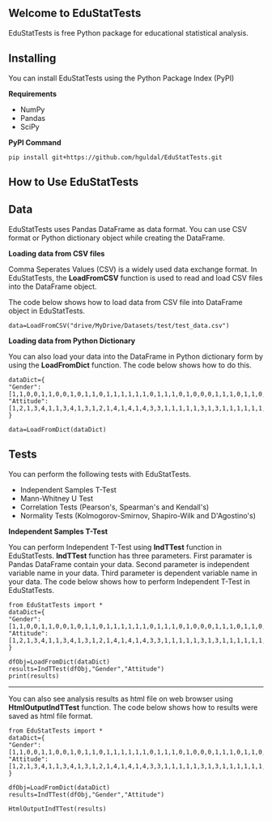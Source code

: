 ## Welcome to EduStatTests
EduStatTests is free Python package for educational statistical analysis.


## Installing

You can install EduStatTests using the Python Package Index (PyPI)

    
**Requirements**
    
- NumPy
- Pandas
- SciPy

**PyPI Command**

    pip install git+https://github.com/hguldal/EduStatTests.git
    
## How to Use EduStatTests

## Data

EduStatTests uses Pandas DataFrame as data format. You can use CSV format or Python dictionary object while creating the DataFrame.

**Loading data from CSV files**

Comma Seperates Values (CSV) is a widely used data exchange format. In EduStatTests, the **LoadFromCSV** function is used to read and load CSV files into the DataFrame object.

The code below shows how to load data from CSV file into DataFrame object in EduStatTests.

    data=LoadFromCSV("drive/MyDrive/Datasets/test/test_data.csv")

**Loading data from Python Dictionary**

You can also load your data into the DataFrame in Python dictionary form by using the **LoadFromDict** function. The code below shows how to do this.

    dataDict={
    "Gender": [1,1,0,0,1,1,0,0,1,0,1,1,0,1,1,1,1,1,1,0,1,1,1,0,1,0,0,0,1,1,1,0,1,1,0,0,0,1,0,1,1,0,0,0,0,1,0,0,1,1,0,1,1,1,0,1,1,0,1,0,0],
    "Attitude":[1,2,1,3,4,1,1,3,4,1,3,1,2,1,4,1,4,1,4,3,3,1,1,1,1,1,3,1,3,1,1,1,1,1,1,1,1,4,3,1,4,4,1,2,1,1,1,1,1,2,4,1,4,2,1,4,1,4,1,1,1]
    }
    
	data=LoadFromDict(dataDict)

## Tests

You can perform the following tests with EduStatTests.

 - Independent Samples T-Test
 - Mann-Whitney U Test
 - Correlation Tests (Pearson's, Spearman's and  Kendall's)
 - Normality Tests (Kolmogorov-Smirnov, Shapiro-Wilk and  D'Agostino's)


**Independent  Samples T-Test**

You can perform Independent T-Test using **IndTTest** function in EduStatTests. **IndTTest** function has three parameters. First paramater is Pandas DataFrame contain your data. Second parameter is independent variable name in your data. Third parameter is dependent variable name in your data. The code below shows how to perform Independent T-Test in EduStatTests.

	from EduStatTests import *
    dataDict={
    "Gender": [1,1,0,0,1,1,0,0,1,0,1,1,0,1,1,1,1,1,1,0,1,1,1,0,1,0,0,0,1,1,1,0,1,1,0,0,0,1,0,1,1,0,0,0,0,1,0,0,1,1,0,1,1,1,0,1,1,0,1,0,0],
    "Attitude":[1,2,1,3,4,1,1,3,4,1,3,1,2,1,4,1,4,1,4,3,3,1,1,1,1,1,3,1,3,1,1,1,1,1,1,1,1,4,3,1,4,4,1,2,1,1,1,1,1,2,4,1,4,2,1,4,1,4,1,1,1]
    }
    
	dfObj=LoadFromDict(dataDict)
	results=IndTTest(dfObj,"Gender","Attitude")
	print(results)

----------
You can also see analysis results as html file on web browser using **HtmlOutputIndTTest** function. The code below shows how to results were saved as html file format.
	
    from EduStatTests import *
    dataDict={
    "Gender": [1,1,0,0,1,1,0,0,1,0,1,1,0,1,1,1,1,1,1,0,1,1,1,0,1,0,0,0,1,1,1,0,1,1,0,0,0,1,0,1,1,0,0,0,0,1,0,0,1,1,0,1,1,1,0,1,1,0,1,0,0],
    "Attitude":[1,2,1,3,4,1,1,3,4,1,3,1,2,1,4,1,4,1,4,3,3,1,1,1,1,1,3,1,3,1,1,1,1,1,1,1,1,4,3,1,4,4,1,2,1,1,1,1,1,2,4,1,4,2,1,4,1,4,1,1,1]
    }
    
	dfObj=LoadFromDict(dataDict)
    results=IndTTest(dfObj,"Gender","Attitude")
    
    HtmlOutputIndTTest(results)

 
